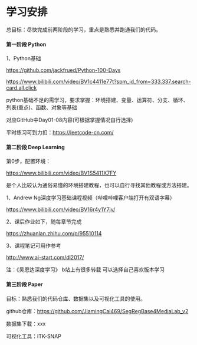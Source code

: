 # 学习安排

总目标：尽快完成前两阶段的学习，重点是熟悉并跑通我们的代码。

#### 第一阶段 Python

1、Python基础

https://github.com/jackfrued/Python-100-Days

https://www.bilibili.com/video/BV1c4411e77t?spm_id_from=333.337.search-card.all.click

python基础不足的需学习，要求掌握：环境搭建、变量、运算符、分支、循环、列表(重点)、函数、对象等基础

对应GitHub中Day01-08内容(可根据掌握情况自行选择)

平时练习可到力扣：https://leetcode-cn.com/

#### 第二阶段 Deep Learning

第0步，配置环境：

https://www.bilibili.com/video/BV1S5411X7FY

是个人比较认为通俗易懂的环境搭建教程，也可以自行寻找其他教程或方法搭建。

1、Andrew Ng深度学习基础课程视频（哔哩哔哩客户端打开有双语字幕）

https://www.bilibili.com/video/BV16r4y1Y7jv/

2、课后作业如下，随每章节完成

https://zhuanlan.zhihu.com/p/95510114

3、课程笔记可用作参考

http://www.ai-start.com/dl2017/

注：《吴恩达深度学习》 b站上有很多转载 可以选择自己喜欢版本学习

#### 第三阶段 Paper

目标：熟悉我们的代码仓库、数据集以及可视化工具的使用。

github仓库：https://github.com/JiamingCai469/SegRegBase4MediaLab_v2

数据集下载：xxx

可视化工具：ITK-SNAP
